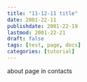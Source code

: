 ```yaml
---
title: "11-12-11 title"
date: 2001-22-11
publishdate: 2001-22-19
lastmod: 2001-22-21
draft: false
tags: [test, page, docs]
categories: [tutorial]
---
```

about page in contacts